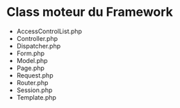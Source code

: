 # Class moteur du Framework

* AccessControlList.php
* Controller.php
* Dispatcher.php
* Form.php
* Model.php
* Page.php
* Request.php
* Router.php
* Session.php
* Template.php
